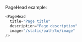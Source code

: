 PageHead example:

```js
<PageHead
  title="Page title"
  description="Page description"
  image="/static/path/to/image"
/>
```
